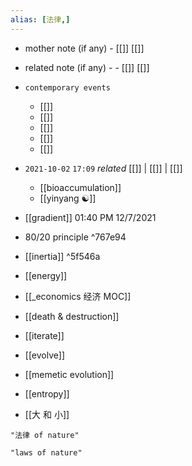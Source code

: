 ```yaml
---
alias: [法律,]
---
```

- mother note (if any)
		- [[]] [[]]
- related note (if any) -
		- [[]] [[]]
- `contemporary events`
	- [[]]
	- [[]]
	- [[]]
	- [[]]
	- [[]]

- `2021-10-02`  `17:09` _related_ [[]] | [[]] | [[]]
	- [[bioaccumulation]]
	- [[yinyang ☯]]
- [[gradient]] 01:40 PM 12/7/2021
- 80/20 principle ^767e94
- [[inertia]] ^5f546a
- [[energy]]
- [[_economics 经济 MOC]]
- [[death & destruction]]
- [[iterate]]
- [[evolve]]
- [[memetic evolution]]
- [[entropy]]
- [[大 和 小]]

```query 2021-10-02 17:09
"法律 of nature"
```

```query 2021-10-02 17:09
"laws of nature"
```